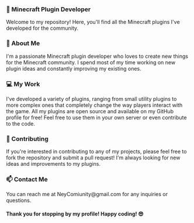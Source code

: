 <h3> 🚀 Minecraft Plugin Developer </h3>
Welcome to my repository! Here, you'll find all the Minecraft plugins I've developed for the community.

<h3> 🧐 About Me </h3>
I'm a passionate Minecraft plugin developer who loves to create new things for the Minecraft community. I spend most of my time working on new plugin ideas and constantly improving my existing ones.

<h3> 💻 My Work </h3>
I've developed a variety of plugins, ranging from small utility plugins to more complex ones that completely change the way players interact with the game. All my plugins are open source and available on my GitHub profile for free! Feel free to use them in your own server or even contribute to the code.

<h3> 🤝 Contributing </h3>
If you're interested in contributing to any of my projects, please feel free to fork the repository and submit a pull request! I'm always looking for new ideas and improvements to my plugins.

<h3> 📫 Contact Me </h3>
You can reach me at NeyComiunity@gmail.com for any inquiries or questions. 

#### Thank you for stopping by my profile! Happy coding! 😎
